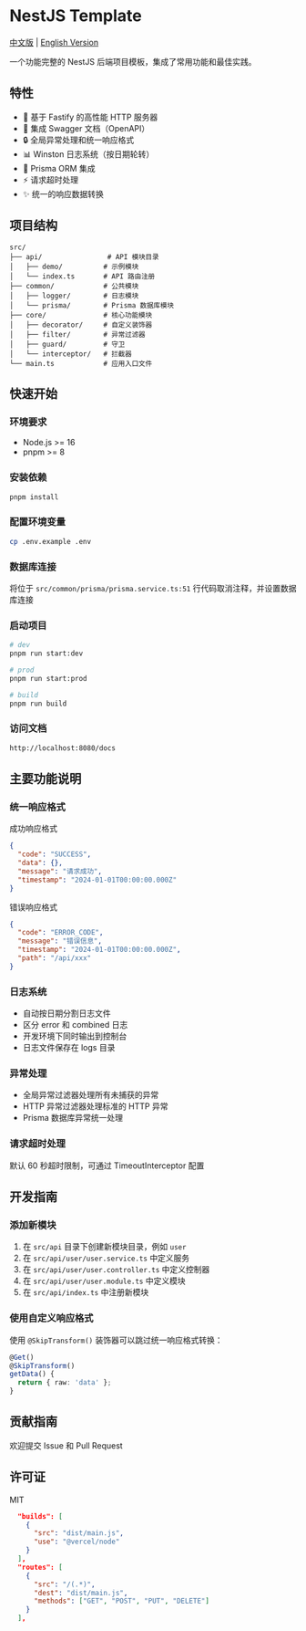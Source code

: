 # NestJS Template

[中文版](README.md) | [English Version](README-EN.md)

一个功能完整的 NestJS 后端项目模板，集成了常用功能和最佳实践。

## 特性

- 🚀 基于 Fastify 的高性能 HTTP 服务器
- 📝 集成 Swagger 文档（OpenAPI）
- 🔒 全局异常处理和统一响应格式
- 📊 Winston 日志系统（按日期轮转）
- 💾 Prisma ORM 集成
- ⚡️ 请求超时处理
- ✨ 统一的响应数据转换

## 项目结构

```
src/
├── api/                # API 模块目录
│   ├── demo/          # 示例模块
│   └── index.ts       # API 路由注册
├── common/            # 公共模块
│   ├── logger/        # 日志模块
│   └── prisma/        # Prisma 数据库模块
├── core/              # 核心功能模块
│   ├── decorator/     # 自定义装饰器
│   ├── filter/        # 异常过滤器
│   ├── guard/         # 守卫
│   └── interceptor/   # 拦截器
└── main.ts            # 应用入口文件
```

## 快速开始

### 环境要求

- Node.js >= 16
- pnpm >= 8

### 安装依赖

```bash
pnpm install
```

### 配置环境变量

```bash
cp .env.example .env
```

### 数据库连接

将位于 `src/common/prisma/prisma.service.ts:51` 行代码取消注释，并设置数据库连接

### 启动项目

```bash
# dev
pnpm run start:dev

# prod
pnpm run start:prod

# build
pnpm run build
```

### 访问文档

```bash
http://localhost:8080/docs
```

## 主要功能说明

### 统一响应格式

成功响应格式

```json
{
  "code": "SUCCESS",
  "data": {},
  "message": "请求成功",
  "timestamp": "2024-01-01T00:00:00.000Z"
}
```

错误响应格式

```json
{
  "code": "ERROR_CODE",
  "message": "错误信息",
  "timestamp": "2024-01-01T00:00:00.000Z",
  "path": "/api/xxx"
}
```

### 日志系统

- 自动按日期分割日志文件
- 区分 error 和 combined 日志
- 开发环境下同时输出到控制台
- 日志文件保存在 logs 目录

### 异常处理

- 全局异常过滤器处理所有未捕获的异常
- HTTP 异常过滤器处理标准的 HTTP 异常
- Prisma 数据库异常统一处理

### 请求超时处理

默认 60 秒超时限制，可通过 TimeoutInterceptor 配置

## 开发指南

### 添加新模块

1. 在 `src/api` 目录下创建新模块目录，例如 `user`
2. 在 `src/api/user/user.service.ts` 中定义服务
3. 在 `src/api/user/user.controller.ts` 中定义控制器
4. 在 `src/api/user/user.module.ts` 中定义模块
5. 在 `src/api/index.ts` 中注册新模块

### 使用自定义响应格式

使用 `@SkipTransform()` 装饰器可以跳过统一响应格式转换：

```typescript
@Get()
@SkipTransform()
getData() {
  return { raw: 'data' };
}
```

## 贡献指南

欢迎提交 Issue 和 Pull Request

## 许可证

MIT

```json
  "builds": [
    {
      "src": "dist/main.js",
      "use": "@vercel/node"
    }
  ],
  "routes": [
    {
      "src": "/(.*)",
      "dest": "dist/main.js",
      "methods": ["GET", "POST", "PUT", "DELETE"]
    }
  ],
```

